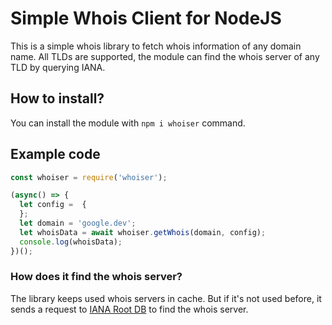 # Simple Whois Client for NodeJS
This is a simple whois library to fetch whois information of any domain name. All TLDs are supported, the module can find the whois server of any TLD by querying IANA.

## How to install?
You can install the module with `npm i whoiser` command.

## Example code
```js
const whoiser = require('whoiser');

(async() => {
  let config =  {
  };
  let domain = 'google.dev';
  let whoisData = await whoiser.getWhois(domain, config);
  console.log(whoisData);
})();
```

### How does it find the whois server?
The library keeps used whois servers in cache. But if it's not used before, it sends a request to [IANA Root DB](https://www.iana.org/domains/root/db) to find the whois server.
